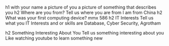 h1 with your name
a picture of you
a picture of something that describes you
h2 Where are you from?
Tell us where you are from
I am from China
h2 What was your first computing device?
mmx 586
h2 IT Interests
Tell us what you IT Interests and or skills are
Database, Cyber Security, Agrotham

h2 Something Interesting About You
Tell us something interesting about you
Like watching youtube to learn something new